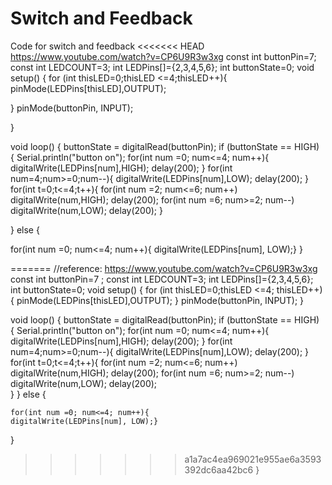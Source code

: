 # Switch and Feedback
 Code for switch and feedback
<<<<<<< HEAD
https://www.youtube.com/watch?v=CP6U9R3w3xg
const int buttonPin=7;
const int LEDCOUNT=3; 
int LEDPins[]={2,3,4,5,6}; 
int buttonState=0; 
void setup() { 
for (int thisLED=0;thisLED <=4;thisLED++){
 pinMode(LEDPins[thisLED],OUTPUT); 
 
} 
 pinMode(buttonPin, INPUT);
 
}

void loop() { 
buttonState = digitalRead(buttonPin); 
if (buttonState == HIGH) { 
Serial.println("button on"); 
for(int num =0; num<=4; num++){ 
digitalWrite(LEDPins[num],HIGH); delay(200);
} 
for(int num=4;num>=0;num--){ 
digitalWrite(LEDPins[num],LOW); 
delay(200); 
} 
for(int t=0;t<=4;t++){ 
for(int num =2; num<=6; num++) 
digitalWrite(num,HIGH);
 delay(200); 
 for(int num =6; num>=2; num--) 
 digitalWrite(num,LOW); 
 delay(200);
} 

} else {

for(int num =0; num<=4; num++){
digitalWrite(LEDPins[num], LOW);}
} 

=======
 //reference: https://www.youtube.com/watch?v=CP6U9R3w3xg
const int buttonPin=7 ;
const int LEDCOUNT=3;
int LEDPins[]={2,3,4,5,6};
int buttonState=0;
void setup() {
for (int thisLED=0;thisLED <=4; thisLED++){
  pinMode(LEDPins[thisLED],OUTPUT);
}
  pinMode(buttonPin, INPUT);
}

void loop() {
buttonState = digitalRead(buttonPin);
if (buttonState == HIGH) {
  Serial.println("button on");
   for(int num =0; num<=4; num++){
   digitalWrite(LEDPins[num],HIGH);
   delay(200);
   }
   for(int num=4;num>=0;num--){
   digitalWrite(LEDPins[num],LOW);
   delay(200);
   }
    for(int t=0;t<=4;t++){
      for(int num =2; num<=6; num++)
        digitalWrite(num,HIGH);
        delay(200);
       for(int num =6; num>=2; num--)
        digitalWrite(num,LOW);
        delay(200);  
    }
  } else { 
    
    for(int num =0; num<=4; num++){
    digitalWrite(LEDPins[num], LOW);}
  }
>>>>>>> a1a7ac4ea969021e955ae6a3593392dc6aa42bc6
}
